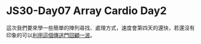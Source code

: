 # JS30-Day07 Array Cardio Day2

這次我們要來學一些簡單的陣列尋找、處理方式，速度會第四天的還快，若還沒有印象的可以[利用這個傳送門回顧一波](https://github.com/kagami91582/javascript30/tree/master/Day04-Array%20Cardio%20Day1)。
